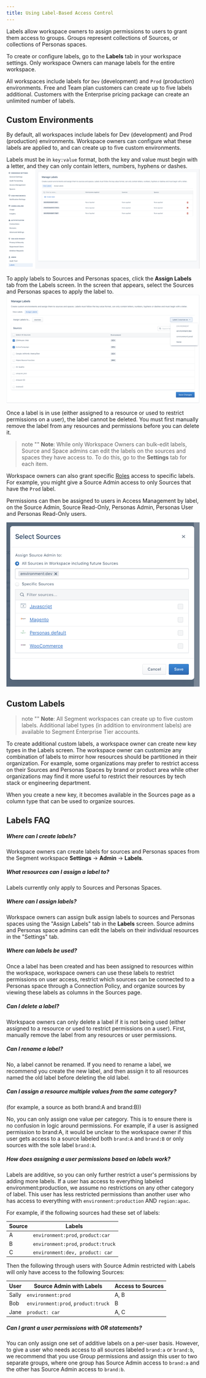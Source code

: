 ```yaml
---
title: Using Label-Based Access Control
---
```


Labels allow workspace owners to assign permissions to users to grant them access to groups. Groups represent collections of Sources, or collections of Personas spaces.

To create or configure labels, go to the **Labels** tab in your workspace settings. Only workspace Owners can manage labels for the entire workspace.

All workspaces include labels for `Dev` (development) and `Prod` (production) environments. Free and Team plan customers can create up to five labels additional. Customers with the Enterprise pricing package can create an unlimited number of labels.

## Custom Environments

By default, all workspaces include labels for Dev (development) and Prod (production) environments. Workspace owners can configure what these labels are applied to, and can create up to five custom environments.

Labels must be in `key:value` format, both the key and value must begin with a letter, and they can only contain letters, numbers, hyphens or dashes.
![](images/labels-page.png)

To apply labels to Sources and Personas spaces, click the **Assign Labels** tab from the Labels screen. In the screen that appears, select the Sources and Personas spaces to apply the label to.
![](images/assign-bulk-labels.png)

Once a label is in use (either assigned to a resource or used to restrict permissions on a user), the label cannot be deleted. You must first manually remove the label from any resources and permissions before you can delete it.

> note ""
> **Note**: While only Workspace Owners can bulk-edit labels, Source and Space admins can edit the labels on the sources and spaces they have access to. To do this, go to the **Settings** tab for each item.

Workspace owners can also grant specific [Roles](/docs/segment-app/iams/roles/) access to specific labels. For example, you might give a Source Admin access to only Sources that have the `Prod` label.

Permissions can then be assigned to users in Access Management by label, on the Source Admin, Source Read-Only, Personas Admin, Personas User and Personas Read-Only users.

![](images/labels-access-mgmt.png)

## Custom Labels

> note ""
> **Note**: All Segment workspaces can create up to five custom labels. Additional label types (in addition to environment labels) are available to Segment Enterprise Tier accounts.

To create additional custom labels, a workspace owner can create new key types in the Labels screen. The workspace owner can customize any combination of labels to mirror how resources should be partitioned in their organization. For example, some organizations may prefer to restrict access on their Sources and Personas Spaces by brand or product area while other organizations may find it more useful to restrict their resources by tech stack or engineering department.

When you create a new key, it becomes available in the Sources page as a column type that can be used to organize sources.

## Labels FAQ

##### Where can I create labels?
Workspace owners can create labels for sources and Personas spaces from the Segment workspace **Settings** -> **Admin** -> **Labels**.

##### What resources can I assign a label to?

Labels currently only apply to Sources and Personas Spaces.

##### Where can I assign labels?

Workspace owners can assign bulk assign labels to sources and Personas spaces using the "Assign Labels" tab in the **Labels** screen. Source admins and Personas space admins can edit the labels on their individual resources in the "Settings" tab.

##### Where can labels be used?

Once a label has been created and has been assigned to resources within the workspace, workspace owners can use these labels to restrict permissions on user access, restrict which sources can be connected to a Personas space through a Connection Policy, and organize sources by viewing these labels as columns in the Sources page.

##### Can I delete a label?

Workspace owners can only delete a label if it is not being used (either assigned to a resource or used to restrict permissions on a user). First, manually remove the label from any resources or user permissions.

##### Can I rename a label?

No, a label cannot be renamed. If you need to rename a label, we recommend you create the new label, and then assign it to all resources named the old label before deleting the old label.

##### Can I assign a resource multiple values from the same category?
(for example, a source as both brand:A and brand:B))

No, you can only assign one value per category. This is to ensure there is no confusion in logic around permissions. For example, if a user is assigned permission to brand:A, it would be unclear to the workspace owner if this user gets access to a source labeled both `brand:A` and `brand:B` or only sources with the sole label `brand:A`.

##### How does assigning a user permissions based on labels work?
Labels are additive, so you can only further restrict a user's permissions by adding more labels. If a user has access to everything labeled environment:production, we assume no restrictions on any other category of label. This user has less restricted permissions than another user who has access to everything with `environment:production` AND `region:apac`.

For example, if the following sources had these set of labels:

| Source | Labels                              |
| ------ | ----------------------------------- |
| A      | `environment:prod`, `product:car`   |
| B      | `environment:prod`, `product:truck` |
| C      | `environment:dev, product: car`     |

Then the following through users with Source Admin restricted with Labels will only have access to the following Sources:

| User  | Source Admin with Labels            | Access to Sources |
| ----- | ----------------------------------- | ----------------- |
| Sally | `environment:prod`                  | A, B              |
| Bob   | `environment:prod`, `product:truck` | B                 |
| Jane  | `product: car`                      | A, C              |

##### Can I grant a user permissions with OR statements?
You can only assign one set of additive labels on a per-user basis. However, to give a user who needs access to all sources labeled `brand:a` or `brand:b`, we recommend that you use Group permissions and assign this user to two separate groups, where one group has Source Admin access to `brand:a` and the other has Source Admin access to `brand:b`.
